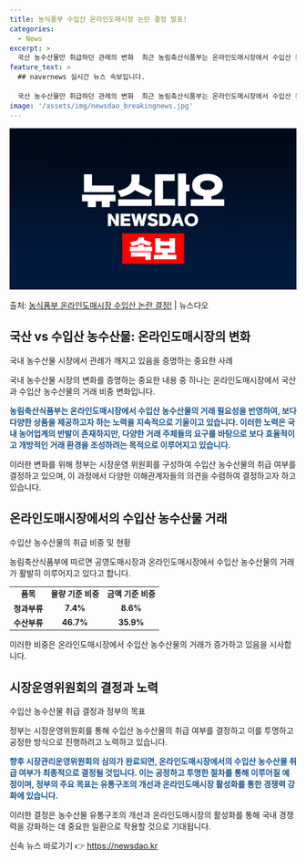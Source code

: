 ```yaml
---
title: 농식품부 수입산 온라인도매시장 논란 결정 발표!
categories:
  - News
excerpt: >
  국산 농수산물만 취급하던 관례의 변화  최근 농림축산식품부는 온라인도매시장에서 수입산 농수산물의 취급 여부를…
feature_text: >
  ## navernews 실시간 뉴스 속보입니다.

  국산 농수산물만 취급하던 관례의 변화  최근 농림축산식품부는 온라인도매시장에서 수입산 농수산물의 취급 여부를…
image: '/assets/img/newsdao_breakingnews.jpg'
---
```


![뉴스다오 속보](/assets/img/newsdao_breakingnews.jpg)

<p>출처: <a href="https://newsdao.kr/4561" rel="dofollow">농식품부 온라인도매시장 수입산 논란 결정!</a> | 뉴스다오</p>

<h2 data-ke-size="size26">국산 vs 수입산 농수산물: 온라인도매시장의 변화</h2>
국내 농수산물 시장에서 관례가 깨지고 있음을 증명하는 중요한 사례

국내 농수산물 시장의 변화를 증명하는 중요한 내용 중 하나는 온라인도매시장에서 국산과 수입산 농수산물의 거래 비중 변화입니다.

<p data-ke-size="size16"><b><span style="color: #1a5490;">농림축산식품부는 온라인도매시장에서 수입산 농수산물의 거래 필요성을 반영하여, 보다 다양한 상품을 제공하고자 하는 노력을 지속적으로 기울이고 있습니다. 이러한 노력은 국내 농어업계의 반발이 존재하지만, 다양한 거래 주체들의 요구를 바탕으로 보다 효율적이고 개방적인 거래 환경을 조성하려는 목적으로 이루어지고 있습니다.</span></b></p>

이러한 변화를 위해 정부는 시장운영 위원회를 구성하여 수입산 농수산물의 취급 여부를 결정하고 있으며, 이 과정에서 다양한 이해관계자들의 의견을 수렴하여 결정하고자 하고 있습니다.

<h2 data-ke-size="size26">온라인도매시장에서의 수입산 농수산물 거래</h2>
수입산 농수산물의 취급 비중 및 현황

농림축산식품부에 따르면 공영도매시장과 온라인도매시장에서 수입산 농수산물의 거래가 활발히 이루어지고 있다고 합니다.

<table>
  <tr>
    <td style="text-align: center; height: 17px;"><b>품목</b></td>
    <td style="text-align: center; height: 17px;"><b>물량 기준 비중</b></td>
    <td style="text-align: center; height: 17px;"><b>금액 기준 비중</b></td>
  </tr>
  <tr>
    <td style="text-align: center; height: 17px;"><b>청과부류</b></td>
    <td style="text-align: center; height: 17px;"><b>7.4%</b></td>
    <td style="text-align: center; height: 17px;"><b>8.6%</b></td>
  </tr>
  <tr>
    <td style="text-align: center; height: 17px;"><b>수산부류</b></td>
    <td style="text-align: center; height: 17px;"><b>46.7%</b></td>
    <td style="text-align: center; height: 17px;"><b>35.9%</b></td>
  </tr>
</table>

이러한 비중은 온라인도매시장에서 수입산 농수산물의 거래가 증가하고 있음을 시사합니다.

<h2 data-ke-size="size26">시장운영위원회의 결정과 노력</h2>
수입산 농수산물 취급 결정과 정부의 목표

정부는 시장운영위원회를 통해 수입산 농수산물의 취급 여부를 결정하고 이를 투명하고 공정한 방식으로 진행하려고 노력하고 있습니다.

<p data-ke-size="size16"><b><span style="color: #1a5490;">향후 시장관리운영위원회의 심의가 완료되면, 온라인도매시장에서의 수입산 농수산물 취급 여부가 최종적으로 결정될 것입니다. 이는 공정하고 투명한 절차를 통해 이루어질 예정이며, 정부의 주요 목표는 유통구조의 개선과 온라인도매시장 활성화를 통한 경쟁력 강화에 있습니다.</span></b></p>

이러한 결정은 농수산물 유통구조의 개선과 온라인도매시장의 활성화를 통해 국내 경쟁력을 강화하는 데 중요한 일환으로 작용할 것으로 기대됩니다. 

신속 뉴스 바로가기 👉 <a href="https://newsdao.kr" rel="dofollow">https://newsdao.kr</a>


